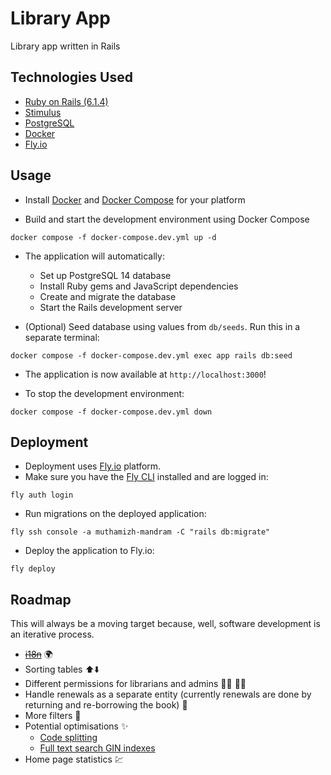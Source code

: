 # Library App

Library app written in Rails

## Technologies Used

- [Ruby on Rails (6.1.4)](https://guides.rubyonrails.org/v6.1.4/) 
- [Stimulus](https://stimulus.hotwired.dev/handbook/introduction)
- [PostgreSQL](https://www.postgresql.org/docs/14/index.html)
- [Docker](https://docs.docker.com/get-started/)
- [Fly.io](https://fly.io/docs/)

## Usage

- Install [Docker](https://docs.docker.com/get-docker/) and [Docker Compose](https://docs.docker.com/compose/install/) for your platform

- Build and start the development environment using Docker Compose
```shell
docker compose -f docker-compose.dev.yml up -d
```

- The application will automatically:
  - Set up PostgreSQL 14 database
  - Install Ruby gems and JavaScript dependencies
  - Create and migrate the database
  - Start the Rails development server

- (Optional) Seed database using values from `db/seeds`. Run this in a separate terminal:
```shell
docker compose -f docker-compose.dev.yml exec app rails db:seed
```

- The application is now available at `http://localhost:3000`!

- To stop the development environment:
```shell
docker compose -f docker-compose.dev.yml down
```

## Deployment

- Deployment uses [Fly.io](https://fly.io/) platform.
- Make sure you have the [Fly CLI](https://fly.io/docs/hands-on/install-flyctl/) installed and are logged in:
```shell
fly auth login
```
- Run migrations on the deployed application:
```shell
fly ssh console -a muthamizh-mandram -C "rails db:migrate"
```
- Deploy the application to Fly.io:
```shell
fly deploy
```

## Roadmap

This will always be a moving target because, well, software development is an iterative process.

- [~~i18n~~](https://guides.rubyonrails.org/i18n.html) :earth_africa:
- Sorting tables :arrow_up::arrow_down:
- Different permissions for librarians and admins :man_technologist: :woman_technologist: 
- Handle renewals as a separate entity (currently renewals are done by returning and re-borrowing the book) :repeat_one:
- More filters :pencil:
- Potential optimisations :sparkles:
    - [Code splitting](https://webpack.js.org/guides/code-splitting/)
    - [Full text search GIN indexes](https://thoughtbot.com/blog/optimizing-full-text-search-with-postgres-tsvector-columns-and-triggers)
- Home page statistics :chart:

